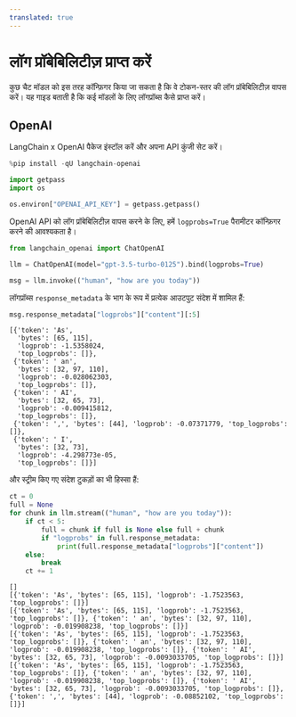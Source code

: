 ```yaml
---
translated: true
---
```


# लॉग प्रॉबेबिलिटीज़ प्राप्त करें

कुछ चैट मॉडल को इस तरह कॉन्फ़िगर किया जा सकता है कि वे टोकन-स्तर की लॉग प्रॉबेबिलिटीज़ वापस करें। यह गाइड बताती है कि कई मॉडलों के लिए लॉगप्रॉब्स कैसे प्राप्त करें।

## OpenAI

LangChain x OpenAI पैकेज इंस्टॉल करें और अपना API कुंजी सेट करें।

```python
%pip install -qU langchain-openai
```

```python
import getpass
import os

os.environ["OPENAI_API_KEY"] = getpass.getpass()
```

OpenAI API को लॉग प्रॉबेबिलिटीज़ वापस करने के लिए, हमें `logprobs=True` पैरामीटर कॉन्फ़िगर करने की आवश्यकता है।

```python
from langchain_openai import ChatOpenAI

llm = ChatOpenAI(model="gpt-3.5-turbo-0125").bind(logprobs=True)

msg = llm.invoke(("human", "how are you today"))
```

लॉगप्रॉब्स `response_metadata` के भाग के रूप में प्रत्येक आउटपुट संदेश में शामिल हैं:

```python
msg.response_metadata["logprobs"]["content"][:5]
```

```output
[{'token': 'As',
  'bytes': [65, 115],
  'logprob': -1.5358024,
  'top_logprobs': []},
 {'token': ' an',
  'bytes': [32, 97, 110],
  'logprob': -0.028062303,
  'top_logprobs': []},
 {'token': ' AI',
  'bytes': [32, 65, 73],
  'logprob': -0.009415812,
  'top_logprobs': []},
 {'token': ',', 'bytes': [44], 'logprob': -0.07371779, 'top_logprobs': []},
 {'token': ' I',
  'bytes': [32, 73],
  'logprob': -4.298773e-05,
  'top_logprobs': []}]
```

और स्ट्रीम किए गए संदेश टुकड़ों का भी हिस्सा हैं:

```python
ct = 0
full = None
for chunk in llm.stream(("human", "how are you today")):
    if ct < 5:
        full = chunk if full is None else full + chunk
        if "logprobs" in full.response_metadata:
            print(full.response_metadata["logprobs"]["content"])
    else:
        break
    ct += 1
```

```output
[]
[{'token': 'As', 'bytes': [65, 115], 'logprob': -1.7523563, 'top_logprobs': []}]
[{'token': 'As', 'bytes': [65, 115], 'logprob': -1.7523563, 'top_logprobs': []}, {'token': ' an', 'bytes': [32, 97, 110], 'logprob': -0.019908238, 'top_logprobs': []}]
[{'token': 'As', 'bytes': [65, 115], 'logprob': -1.7523563, 'top_logprobs': []}, {'token': ' an', 'bytes': [32, 97, 110], 'logprob': -0.019908238, 'top_logprobs': []}, {'token': ' AI', 'bytes': [32, 65, 73], 'logprob': -0.0093033705, 'top_logprobs': []}]
[{'token': 'As', 'bytes': [65, 115], 'logprob': -1.7523563, 'top_logprobs': []}, {'token': ' an', 'bytes': [32, 97, 110], 'logprob': -0.019908238, 'top_logprobs': []}, {'token': ' AI', 'bytes': [32, 65, 73], 'logprob': -0.0093033705, 'top_logprobs': []}, {'token': ',', 'bytes': [44], 'logprob': -0.08852102, 'top_logprobs': []}]
```
